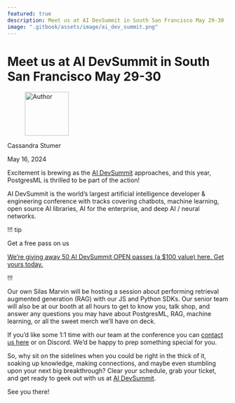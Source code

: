 ```yaml
---
featured: true
description: Meet us at AI DevSummit in South San Francisco May 29-30
image: ".gitbook/assets/image/ai_dev_summit.png"
---
```


# Meet us at AI DevSummit in South San Francisco May 29-30 

<div align="left">

<figure><img src=".gitbook/assets/image.png" alt="Author" width="100"><figcaption></figcaption></figure>

</div>

Cassandra Stumer

May 16, 2024

Excitement is brewing as the [AI DevSummit](https://aidevsummit.co/) approaches, and this year, PostgresML is thrilled to be part of the action! 

AI DevSummit is the world’s largest artificial intelligence developer & engineering conference with tracks covering chatbots, machine learning, open source AI libraries, AI for the enterprise, and deep AI / neural networks. 

<div id="ai-dev-summit-tip-container">

!!! tip

  <p class="h3">Get a free pass on us</p>

  [We’re giving away 50 AI DevSummit OPEN passes (a $100 value) here. Get yours today.](https://www.devnetwork.com/invited-registration/?event=AI%20DevSummit%202024&c=PostgresML&img1=https%3A%2F%2Fmms.businesswire.com%2Fmedia%2F20231109984513%2Fen%2F1938432%2F22%2FPostgresML_Logo.jpg&utm_source=feathr&utm_medium=sponsor&utm_campaign=PostgresML&discount=PostgresML&type=sponsor)

!!!

</div>


Our own Silas Marvin will be hosting a session about performing retrieval augmented generation (RAG) with our JS and Python SDKs. Our senior team will also be at our booth at all hours to get to know you, talk shop, and answer any questions you may have about PostgresML, RAG, machine learning, or all the sweet merch we’ll have on deck. 

If you’d like some 1:1 time with our team at the conference you can [contact us here](https://postgresml.org/contact) or on Discord. We’d be happy to prep something special for you. 

So, why sit on the sidelines when you could be right in the thick of it, soaking up knowledge, making connections, and maybe even stumbling upon your next big breakthrough? Clear your schedule, grab your ticket, and get ready to geek out with us at [AI DevSummit](https://aidevsummit.co/). 

See you there! 
